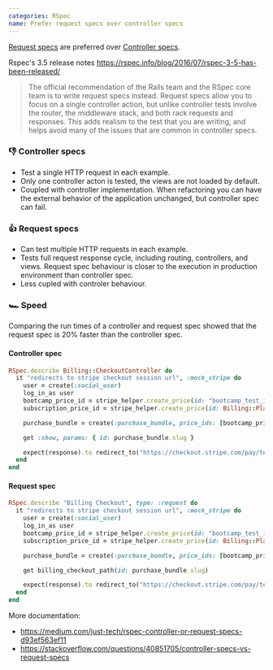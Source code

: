 ```yaml
---
categories: RSpec
name: Prefer request specs over controller specs
---
```


[Request specs](https://rspec.info/features/6-0/rspec-rails/request-specs/request-spec/) are preferred over [Controller specs](https://rspec.info/features/6-0/rspec-rails/controller-specs/).

Rspec's 3.5 release notes https://rspec.info/blog/2016/07/rspec-3-5-has-been-released/
> The official recommendation of the Rails team and the RSpec core team is to write request specs instead.
> Request specs allow you to focus on a single controller action, but unlike controller tests involve the router,
> the middleware stack, and both rack requests and responses. This adds realism to the test that you are writing,
> and helps avoid many of the issues that are common in controller specs.


### 👎 Controller specs

- Test a single HTTP request in each example.
- Only one controller acton is tested, the views are not loaded by default.
- Coupled with controller implementation. When refactoring you can have the external behavior of the application unchanged, but controller spec can fail.

### 👍 Request specs

- Can test multiple HTTP requests in each example.
- Tests full request response cycle, including routing, controllers, and views. Request spec behaviour is closer to the execution in production environment than controller spec.
- Less cupled with controler behaviour.

### 🏎️ Speed

Comparing the run times of a controller and request spec showed that the request spec is 20% faster than the controller spec.

#### Controller spec
```ruby
RSpec.describe Billing::CheckoutController do
  it "redirects to stripe checkout session url", :mock_stripe do
    user = create(:social_user)
    log_in_as user
    bootcamp_price_id = stripe_helper.create_price(id: "bootcamp_test_id").id
    subscription_price_id = stripe_helper.create_price(id: Billing::Plan.pro_annual.id).id

    purchase_bundle = create(:purchase_bundle, price_ids: [bootcamp_price_id, subscription_price_id])

    get :show, params: { id: purchase_bundle.slug }

    expect(response).to redirect_to("https://checkout.stripe.com/pay/test_cs_3")
  end
end
```


#### Request spec
```ruby
RSpec.describe "Billing Checkout", type: :request do
  it "redirects to stripe checkout session url", :mock_stripe do
    user = create(:social_user)
    log_in_as user
    bootcamp_price_id = stripe_helper.create_price(id: "bootcamp_test_id").id
    subscription_price_id = stripe_helper.create_price(id: Billing::Plan.pro_annual.id).id

    purchase_bundle = create(:purchase_bundle, price_ids: [bootcamp_price_id, subscription_price_id])

    get billing_checkout_path(id: purchase_bundle.slug)

    expect(response).to redirect_to("https://checkout.stripe.com/pay/test_cs_3")
  end
end

```

More documentation:
- https://medium.com/just-tech/rspec-controller-or-request-specs-d93ef563ef11
- https://stackoverflow.com/questions/40851705/controller-specs-vs-request-specs

